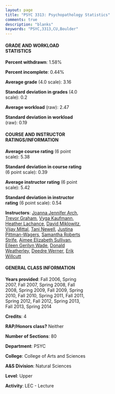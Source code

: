 ```yaml
---
layout: page
title: "PSYC 3313: Psychopathology Statistics"
comments: true
description: "blanks"
keywords: "PSYC,3313,CU,Boulder"
---
```

<head>
<script src="https://ajax.googleapis.com/ajax/libs/jquery/2.1.3/jquery.min.js"></script>
<script src="https://dl.dropboxusercontent.com/s/pc42nxpaw1ea4o9/highcharts.js?dl=0"></script>
<!-- <script src="../assets/js/highcharts.js"></script> -->
<style type="text/css">@font-face {
	font-family: "Bebas Neue";
	src: url(https://www.filehosting.org/file/details/544349/BebasNeue Regular.otf) format("opentype");
	}
	h1.Bebas { 
		font-family: "Bebas Neue", Verdana, Tahoma;
	}
</style>
</head>
<body>
	<div id="container" style="float: right; width: 45%; height: 88%; margin-left: 2.5%; margin-right: 2.5%;"></div>
	<script language="JavaScript">
		$(document).ready(function() {
		var chart = {type: 'column'};
		var title = {text: 'Grade Distribution'};
		var xAxis = {categories: ['A','B','C','D','F'],crosshair: true};
		var yAxis = {min: 0,title: {text: 'Percentage'}};
		var tooltip = {headerFormat: '<center><b><span style="font-size:20px">{point.key}</span></b></center>',
		               pointFormat: '<td style="padding:0"><b>{point.y:.1f}%</b></td>',
		               footerFormat: '</table>',shared: true,useHTML: true};
		var plotOptions = {column: {pointPadding: 0.0,borderWidth: 0}};  
		var credits = {enabled: false};var series= [{name: 'Percent',data: [40.39,42.91,13.88,1.52,1.31,]}];
		var json = {};
		json.chart = chart;
		json.title = title;
		json.tooltip = tooltip;
		json.xAxis = xAxis;
		json.yAxis = yAxis;  
		json.series = series;
		json.plotOptions = plotOptions;  
		json.credits = credits;
		$('#container').highcharts(json);
	});
	</script>
</body>
			   
#### GRADE AND WORKLOAD STATISTICS

**Percent withdrawn**: 1.58%

**Percent incomplete**: 0.44%

**Average grade** (4.0 scale): 3.16

**Standard deviation in grades** (4.0 scale): 0.2

**Average workload** (raw): 2.47

**Standard deviation in workload** (raw): 0.19

#### COURSE AND INSTRUCTOR RATINGS/INFORMATION

**Average course rating** (6 point scale): 5.38

**Standard deviation in course rating** (6 point scale): 0.39

**Average instructor rating** (6 point scale): 5.42

**Standard deviation in instructor rating** (6 point scale): 0.54

**Instructors**: <a href='../../instructors/Joanna_Jennifer_Arch'>Joanna Jennifer Arch</a>, <a href='../../instructors/Trevor_Graham'>Trevor Graham</a>, <a href='../../instructors/Vyga_Kaufmann'>Vyga Kaufmann</a>, <a href='../../instructors/Heather_Lachance'>Heather Lachance</a>, <a href='../../instructors/David_Miklowitz'>David Miklowitz</a>, <a href='../../instructors/Vijay_Mittal'>Vijay Mittal</a>, <a href='../../instructors/Tani_Newell'>Tani Newell</a>, <a href='../../instructors/Justina_Pittman-Wagers'>Justina Pittman-Wagers</a>, <a href='../../instructors/Samantha_Roberts_Strife'>Samantha Roberts Strife</a>, <a href='../../instructors/Aimee_Elizabeth_Sullivan'>Aimee Elizabeth Sullivan</a>, <a href='../../instructors/Eileen_Gerilyn_Wade'>Eileen Gerilyn Wade</a>, <a href='../../instructors/Donald_Weatherley'>Donald Weatherley</a>, <a href='../../instructors/Deedre_Werner'>Deedre Werner</a>, <a href='../../instructors/Erik_Willcutt'>Erik Willcutt</a>

#### GENERAL CLASS INFORMATION

**Years provided**: Fall 2006, Spring 2007, Fall 2007, Spring 2008, Fall 2008, Spring 2009, Fall 2009, Spring 2010, Fall 2010, Spring 2011, Fall 2011, Spring 2012, Fall 2012, Spring 2013, Fall 2013, Spring 2014

**Credits**: 4

**RAP/Honors class?** Neither

**Number of Sections**: 80

**Department**: PSYC

**College**: College of Arts and Sciences

**A&S Division**: Natural Sciences

**Level**: Upper

**Activity**: LEC - Lecture
